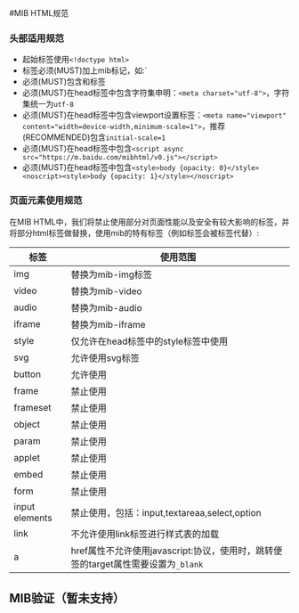 #MIB HTML规范

### 头部适用规范

- 起始标签使用`<!doctype html>`
- 标签必须(MUST)加上mib标记，如:`
- 必须(MUST)包含<head>和<body>标签
- 必须(MUST)在head标签中包含字符集申明：`<meta charset="utf-8">`，字符集统一为`utf-8`
- 必须(MUST)在head标签中包含viewport设置标签：`<meta name="viewport" content="width=device-width,minimum-scale=1">`，推荐(RECOMMENDED)包含`initial-scale=1`
- 必须(MUST)在head标签中包含`<script async src="https://m.baidu.com/mibhtml/v0.js"></script>`
- 必须(MUST)在head标签中包含`<style>body {opacity: 0}</style><noscript><style>body {opacity: 1}</style></noscript>`

### 页面元素使用规范

在MIB HTML中，我们将禁止使用部分对页面性能以及安全有较大影响的标签，并将部分html标签做替换，使用mib的特有标签（例如标签会被标签代替）:

标签|使用范围
----|----
img|替换为mib-img标签
video|替换为mib-video
audio|替换为mib-audio
iframe|替换为mib-iframe
style|仅允许在head标签中的style标签中使用
svg|允许使用svg标签
button|允许使用
frame|禁止使用
frameset|禁止使用
object|禁止使用
param|禁止使用
applet|禁止使用
embed|禁止使用
form|禁止使用
input elements|禁止使用，包括：input,textareaa,select,option
link|不允许使用link标签进行样式表的加载
a|href属性不允许使用javascript:协议，使用时，跳转便签的target属性需要设置为`_blank`

## MIB验证（暂未支持）

